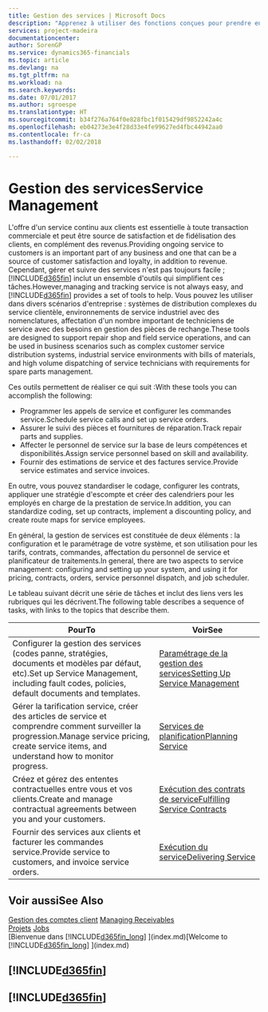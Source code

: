 ```yaml
---
title: Gestion des services | Microsoft Docs
description: "Apprenez à utiliser des fonctions conçues pour prendre en charge les opérations de l'atelier de réparation et du service clientèle."
services: project-madeira
documentationcenter: 
author: SorenGP
ms.service: dynamics365-financials
ms.topic: article
ms.devlang: na
ms.tgt_pltfrm: na
ms.workload: na
ms.search.keywords: 
ms.date: 07/01/2017
ms.author: sgroespe
ms.translationtype: HT
ms.sourcegitcommit: b34f276a764f0e828fbc1f015429df9852242a4c
ms.openlocfilehash: eb04273e3e4f28d33e4fe99627ed4fbc44942aa0
ms.contentlocale: fr-ca
ms.lasthandoff: 02/02/2018

---
```

# <a name="service-management"></a><span data-ttu-id="5a024-103">Gestion des services</span><span class="sxs-lookup"><span data-stu-id="5a024-103">Service Management</span></span>
<span data-ttu-id="5a024-104">L'offre d'un service continu aux clients est essentielle à toute transaction commerciale et peut être source de satisfaction et de fidélisation des clients, en complément des revenus.</span><span class="sxs-lookup"><span data-stu-id="5a024-104">Providing ongoing service to customers is an important part of any business and one that can be a source of customer satisfaction and loyalty, in addition to revenue.</span></span> <span data-ttu-id="5a024-105">Cependant, gérer et suivre des services n'est pas toujours facile ; [!INCLUDE[d365fin](includes/d365fin_md.md)] inclut un ensemble d'outils qui simplifient ces tâches.</span><span class="sxs-lookup"><span data-stu-id="5a024-105">However,managing and tracking service is not always easy, and [!INCLUDE[d365fin](includes/d365fin_md.md)] provides a set of tools to help.</span></span> <span data-ttu-id="5a024-106">Vous pouvez les utiliser dans divers scénarios d'entreprise : systèmes de distribution complexes du service clientèle, environnements de service industriel avec des nomenclatures, affectation d'un nombre important de techniciens de service avec des besoins en gestion des pièces de rechange.</span><span class="sxs-lookup"><span data-stu-id="5a024-106">These tools are designed to support repair shop and field service operations, and can be used in business scenarios such as complex customer service distribution systems, industrial service environments with bills of materials, and high volume dispatching of service technicians with requirements for spare parts management.</span></span>  

 <span data-ttu-id="5a024-107">Ces outils permettent de réaliser ce qui suit :</span><span class="sxs-lookup"><span data-stu-id="5a024-107">With these tools you can accomplish the following:</span></span>  

* <span data-ttu-id="5a024-108">Programmer les appels de service et configurer les commandes service.</span><span class="sxs-lookup"><span data-stu-id="5a024-108">Schedule service calls and set up service orders.</span></span>  
* <span data-ttu-id="5a024-109">Assurer le suivi des pièces et fournitures de réparation.</span><span class="sxs-lookup"><span data-stu-id="5a024-109">Track repair parts and supplies.</span></span>  
* <span data-ttu-id="5a024-110">Affecter le personnel de service sur la base de leurs compétences et disponibilités.</span><span class="sxs-lookup"><span data-stu-id="5a024-110">Assign service personnel based on skill and availability.</span></span>  
* <span data-ttu-id="5a024-111">Fournir des estimations de service et des factures service.</span><span class="sxs-lookup"><span data-stu-id="5a024-111">Provide service estimates and service invoices.</span></span>  

<span data-ttu-id="5a024-112">En outre, vous pouvez standardiser le codage, configurer les contrats, appliquer une stratégie d'escompte et créer des calendriers pour les employés en charge de la prestation de service.</span><span class="sxs-lookup"><span data-stu-id="5a024-112">In addition, you can standardize coding, set up contracts, implement a discounting policy, and create route maps for service employees.</span></span>  

<span data-ttu-id="5a024-113">En général, la gestion de services est constituée de deux éléments : la configuration et le paramétrage de votre système, et son utilisation pour les tarifs, contrats, commandes, affectation du personnel de service et planificateur de traitements.</span><span class="sxs-lookup"><span data-stu-id="5a024-113">In general, there are two aspects to service management: configuring and setting up your system, and using it for pricing, contracts, orders, service personnel dispatch, and job scheduler.</span></span>  

<span data-ttu-id="5a024-114">Le tableau suivant décrit une série de tâches et inclut des liens vers les rubriques qui les décrivent.</span><span class="sxs-lookup"><span data-stu-id="5a024-114">The following table describes a sequence of tasks, with links to the topics that describe them.</span></span>   

|<span data-ttu-id="5a024-115">**Pour**</span><span class="sxs-lookup"><span data-stu-id="5a024-115">**To**</span></span>|<span data-ttu-id="5a024-116">**Voir**</span><span class="sxs-lookup"><span data-stu-id="5a024-116">**See**</span></span>|  
|------------|-------------|  
|<span data-ttu-id="5a024-117">Configurer la gestion des services (codes panne, stratégies, documents et modèles par défaut, etc).</span><span class="sxs-lookup"><span data-stu-id="5a024-117">Set up Service Management, including fault codes, policies, default documents and templates.</span></span>|[<span data-ttu-id="5a024-118">Paramétrage de la gestion des services</span><span class="sxs-lookup"><span data-stu-id="5a024-118">Setting Up Service Management</span></span>](service-setup-service.md)|  
|<span data-ttu-id="5a024-119">Gérer la tarification service, créer des articles de service et comprendre comment surveiller la progression.</span><span class="sxs-lookup"><span data-stu-id="5a024-119">Manage service pricing, create service items, and understand how to monitor progress.</span></span>|[<span data-ttu-id="5a024-120">Services de planification</span><span class="sxs-lookup"><span data-stu-id="5a024-120">Planning Service</span></span>](service-plan-service.md)|  
|<span data-ttu-id="5a024-121">Créez et gérez des ententes contractuelles entre vous et vos clients.</span><span class="sxs-lookup"><span data-stu-id="5a024-121">Create and manage contractual agreements between you and your customers.</span></span>|[<span data-ttu-id="5a024-122">Exécution des contrats de service</span><span class="sxs-lookup"><span data-stu-id="5a024-122">Fulfilling Service Contracts</span></span>](service-fulfill-service-contracts.md)|  
|<span data-ttu-id="5a024-123">Fournir des services aux clients et facturer les commandes service.</span><span class="sxs-lookup"><span data-stu-id="5a024-123">Provide service to customers, and invoice service orders.</span></span>|[<span data-ttu-id="5a024-124">Exécution du service</span><span class="sxs-lookup"><span data-stu-id="5a024-124">Delivering Service</span></span>](service-deliver-service.md)|  

## <a name="see-also"></a><span data-ttu-id="5a024-125">Voir aussi</span><span class="sxs-lookup"><span data-stu-id="5a024-125">See Also</span></span>  
<span data-ttu-id="5a024-126">[Gestion des comptes client](receivables-manage-receivables.md) </span><span class="sxs-lookup"><span data-stu-id="5a024-126">[Managing Receivables](receivables-manage-receivables.md) </span></span>  
<span data-ttu-id="5a024-127">[Projets](projects-how-create-jobs.md) </span><span class="sxs-lookup"><span data-stu-id="5a024-127">[Jobs](projects-how-create-jobs.md) </span></span>  
<span data-ttu-id="5a024-128">[Bienvenue dans [!INCLUDE[d365fin_long](includes/d365fin_long_md.md)] ](index.md)</span><span class="sxs-lookup"><span data-stu-id="5a024-128">[Welcome to [!INCLUDE[d365fin_long](includes/d365fin_long_md.md)] ](index.md)</span></span>

## [!INCLUDE[d365fin](includes/free_trial_md.md)]  
## [!INCLUDE[d365fin](includes/training_link_md.md)]

